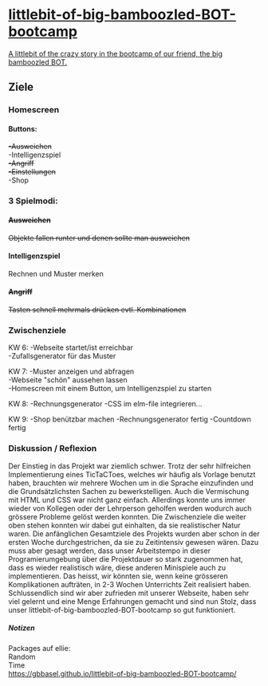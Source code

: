 # [littlebit-of-big-bamboozled-BOT-bootcamp](https://gbbasel.github.io/littlebit-of-big-bamboozled-BOT-bootcamp/)
[A littlebit of the crazy story in the bootcamp of our friend, the big bamboozled BOT.](https://gbbasel.github.io/littlebit-of-big-bamboozled-BOT-bootcamp/)

## Ziele
### Homescreen
#### Buttons:  
~~-Ausweichen~~  
-Intelligenzspiel  
~~-Angriff~~  
~~-Einstellungen~~  
-Shop  

### 3 Spielmodi:  
#### ~~Ausweichen~~  
~~Objekte fallen runter und denen sollte man ausweichen~~  
#### Intelligenzspiel  
Rechnen und Muster merken  
#### ~~Angriff~~  
~~Tasten schnell mehrmals drücken evtl. Kombinationen~~  
  
### Zwischenziele  
KW 6: -Webseite startet/ist erreichbar  
      -Zufallsgenerator für das Muster  
      
KW 7: -Muster anzeigen und abfragen  
      -Webseite "schön" aussehen lassen  
      -Homescreen mit einem Button, um Intelligenzspiel zu starten  
      
KW 8: -Rechnungsgenerator
      -CSS im elm-file integrieren...

KW 9: -Shop benützbar machen
      -Rechnungsgenerator fertig 
      -Countdown fertig
  
### Diskussion / Reflexion

Der Einstieg in das Projekt war ziemlich schwer. Trotz der sehr hilfreichen Implementierung eines TicTaCToes, welches wir häufig als Vorlage benutzt haben, brauchten wir mehrere Wochen um in die Sprache einzufinden und die Grundsätzlichsten Sachen zu bewerkstelligen. Auch die Vermischung mit HTML und CSS war nicht ganz einfach. Allerdings konnte uns immer wieder von Kollegen oder der Lehrperson geholfen werden wodurch auch grössere Probleme gelöst werden konnten.
Die Zwischenziele die weiter oben stehen konnten wir dabei gut einhalten, da sie realistischer Natur waren. Die anfänglichen Gesamtziele des Projekts wurden aber schon in der ersten Woche durchgestrichen, da sie zu Zeitintensiv gewesen wären. Dazu muss aber gesagt werden, dass unser Arbeitstempo in dieser Programierumgebung über die Projektdauer so stark zugenommen hat, dass es wieder realistisch wäre, diese anderen Minispiele auch zu implementieren. Das heisst, wir könnten sie, wenn keine grösseren Komplikationen aufträten, in 2-3 Wochen Unterrichts Zeit realisiert haben.
Schlussendlich sind wir aber zufrieden mit unserer Webseite, haben sehr viel gelernt und eine Menge Erfahrungen gemacht und sind nun Stolz, dass unser littlebit-of-big-bamboozled-BOT-bootcamp so gut funktioniert.


##### Notizen

Packages auf ellie:  
Random  
Time    
https://gbbasel.github.io/littlebit-of-big-bamboozled-BOT-bootcamp/
